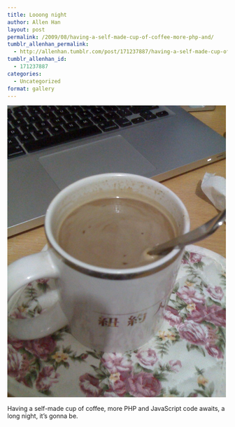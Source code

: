 ```yaml
---
title: Looong night
author: Allen Han
layout: post
permalink: /2009/08/having-a-self-made-cup-of-coffee-more-php-and/
tumblr_allenhan_permalink:
  - http://allenhan.tumblr.com/post/171237887/having-a-self-made-cup-of-coffee-more-php-and
tumblr_allenhan_id:
  - 171237887
categories:
  - Uncategorized
format: gallery
---
```

[<img class="alignnone size-full wp-image-452" alt="tumblr_koxkrvM3Lt1qzkacto1_" src="/images/uploads/2013/03/tumblr_koxkrvM3Lt1qzkacto1_.jpg" width="500" height="667" />][1]

Having a self-made cup of coffee, more PHP and JavaScript code awaits, a long night, it’s gonna be.

 [1]: /images/uploads/2013/03/tumblr_koxkrvM3Lt1qzkacto1_.jpg
